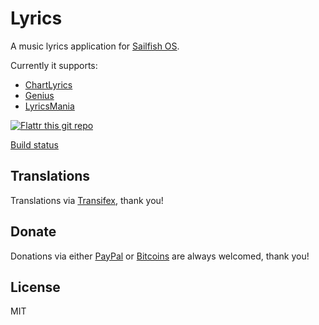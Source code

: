 # Lyrics

A music lyrics application for [Sailfish OS](https://sailfishos.org).

Currently it supports:
  * [ChartLyrics](http://chartlyrics.com)
  * [Genius](http://genius.com)
  * [LyricsMania](http://www.lyricsmania.com)

[![Flattr this git repo](http://api.flattr.com/button/flattr-badge-large.png)](https://flattr.com/submit/auto?user_id=ilpianista&url=https://git.merproject.org/ilpianista/harbour-Lyrics&title=harbour-Lyrics&language=&tags=jolla&category=software)

[Build status](https://build.merproject.org/package/live_build_log/home:ilpianista/harbour-lyrics/sailfish_latest_armv7hl/armv8el)

## Translations

Translations via [Transifex](https://www.transifex.com/ilpianista-harbour/harbour-Lyrics/dashboard/), thank you!

## Donate

Donations via either [PayPal](https://www.paypal.me/andreascarpino) or [Bitcoins](bitcoin://1Ph3hFEoQaD4PK6MhL3kBNNh9FZFBfisEH) are always welcomed, thank you!

## License

MIT
